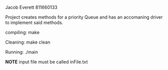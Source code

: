 Jacob Everett
811660133

Project creates methods for a priority Queue and has an accomaning driver to implement said methods.

compiling:
make

Cleaning:
make clean

Running:
./main

**NOTE**
input file must be called inFile.txt
